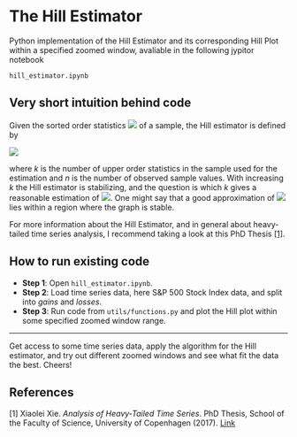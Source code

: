 # The Hill Estimator


Python implementation of the Hill Estimator and its corresponding Hill Plot within a specified zoomed window, avaliable in the following jypitor notebook

```
hill_estimator.ipynb
```


## Very short intuition behind code ##

Given the sorted order statistics <img src="https://render.githubusercontent.com/render/math?math=Y_{(1)} \leq ... \leq Y_{(n)}"> of a sample, the Hill estimator is defined by

<img src="https://render.githubusercontent.com/render/math?math=\kappa_n^{(k)} = \Big( k^{-1} \sum_{i=1}^{k} \log{\frac{Y_{(n-i+1)}}{Y_{(n-k)}}} \Big)^{-1} = \Big( \frac{1}{k} \sum_{i=1}^{k} \log{Y_{(n-i %2B 1)}} - \log Y_{(n-k)} \Big)^{-1}, \quad k=1,2,...,n-1">

where _k_ is the number of upper order statistics in the sample used for the estimation and _n_ is the number of observed sample values. With increasing _k_ the Hill estimator is stabilizing, and the question is which _k_ gives a reasonable estimation of <img src="https://render.githubusercontent.com/render/math?math=\kappa">. One might say that a good approximation of <img src="https://render.githubusercontent.com/render/math?math=\kappa"> lies within a region where the graph is stable. 

For more information about the Hill Estimator, and in general about heavy-tailed time series analysis, I recommend taking a look at this PhD Thesis [[1]](#1).

## How to run existing code ##

* __Step 1__: Open `hill_estimator.ipynb`.
* __Step 2__: Load time series data, here S&P 500 Stock Index data, and split into *gains* and *losses*.
* __Step 3__: Run code from `utils/functions.py` and plot the Hill plot within some specified zoomed window range. 


- - - -

Get access to some time series data, apply the algorithm for the Hill estimator, and try out different zoomed windows and see what fit the data the best. Cheers!


## References ##

<a id="1">[1]</a> 
Xiaolei Xie. _Analysis of Heavy-Tailed Time Series_. PhD Thesis, School of the
Faculty of Science, University of Copenhagen (2017). [Link](http://web.math.ku.dk/noter/filer/phd17xx.pdf "Named link title")
